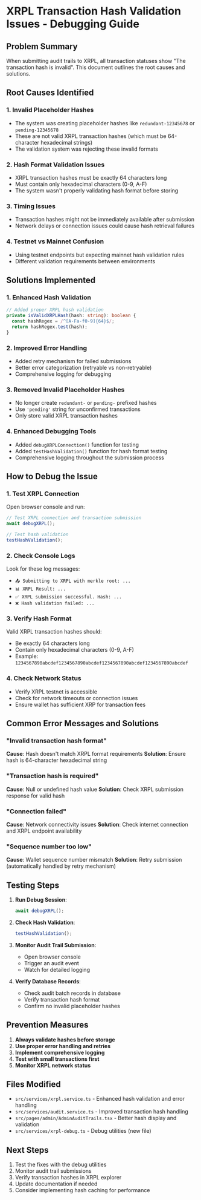 # XRPL Transaction Hash Validation Issues - Debugging Guide

## Problem Summary
When submitting audit trails to XRPL, all transaction statuses show "The transaction hash is invalid". This document outlines the root causes and solutions.

## Root Causes Identified

### 1. **Invalid Placeholder Hashes**
- The system was creating placeholder hashes like `redundant-12345678` or `pending-12345678`
- These are not valid XRPL transaction hashes (which must be 64-character hexadecimal strings)
- The validation system was rejecting these invalid formats

### 2. **Hash Format Validation Issues**
- XRPL transaction hashes must be exactly 64 characters long
- Must contain only hexadecimal characters (0-9, A-F)
- The system wasn't properly validating hash format before storing

### 3. **Timing Issues**
- Transaction hashes might not be immediately available after submission
- Network delays or connection issues could cause hash retrieval failures

### 4. **Testnet vs Mainnet Confusion**
- Using testnet endpoints but expecting mainnet hash validation rules
- Different validation requirements between environments

## Solutions Implemented

### 1. **Enhanced Hash Validation**
```typescript
// Added proper XRPL hash validation
private isValidXRPLHash(hash: string): boolean {
  const hashRegex = /^[A-Fa-f0-9]{64}$/;
  return hashRegex.test(hash);
}
```

### 2. **Improved Error Handling**
- Added retry mechanism for failed submissions
- Better error categorization (retryable vs non-retryable)
- Comprehensive logging for debugging

### 3. **Removed Invalid Placeholder Hashes**
- No longer create `redundant-` or `pending-` prefixed hashes
- Use `'pending'` string for unconfirmed transactions
- Only store valid XRPL transaction hashes

### 4. **Enhanced Debugging Tools**
- Added `debugXRPLConnection()` function for testing
- Added `testHashValidation()` function for hash format testing
- Comprehensive logging throughout the submission process

## How to Debug the Issue

### 1. **Test XRPL Connection**
Open browser console and run:
```javascript
// Test XRPL connection and transaction submission
await debugXRPL();

// Test hash validation
testHashValidation();
```

### 2. **Check Console Logs**
Look for these log messages:
- `📤 Submitting to XRPL with merkle root: ...`
- `📊 XRPL Result: ...`
- `✅ XRPL submission successful. Hash: ...`
- `❌ Hash validation failed: ...`

### 3. **Verify Hash Format**
Valid XRPL transaction hashes should:
- Be exactly 64 characters long
- Contain only hexadecimal characters (0-9, A-F)
- Example: `1234567890abcdef1234567890abcdef1234567890abcdef1234567890abcdef`

### 4. **Check Network Status**
- Verify XRPL testnet is accessible
- Check for network timeouts or connection issues
- Ensure wallet has sufficient XRP for transaction fees

## Common Error Messages and Solutions

### "Invalid transaction hash format"
**Cause**: Hash doesn't match XRPL format requirements
**Solution**: Ensure hash is 64-character hexadecimal string

### "Transaction hash is required"
**Cause**: Null or undefined hash value
**Solution**: Check XRPL submission response for valid hash

### "Connection failed"
**Cause**: Network connectivity issues
**Solution**: Check internet connection and XRPL endpoint availability

### "Sequence number too low"
**Cause**: Wallet sequence number mismatch
**Solution**: Retry submission (automatically handled by retry mechanism)

## Testing Steps

1. **Run Debug Session**:
   ```javascript
   await debugXRPL();
   ```

2. **Check Hash Validation**:
   ```javascript
   testHashValidation();
   ```

3. **Monitor Audit Trail Submission**:
   - Open browser console
   - Trigger an audit event
   - Watch for detailed logging

4. **Verify Database Records**:
   - Check audit batch records in database
   - Verify transaction hash format
   - Confirm no invalid placeholder hashes

## Prevention Measures

1. **Always validate hashes before storage**
2. **Use proper error handling and retries**
3. **Implement comprehensive logging**
4. **Test with small transactions first**
5. **Monitor XRPL network status**

## Files Modified

- `src/services/xrpl.service.ts` - Enhanced hash validation and error handling
- `src/services/audit.service.ts` - Improved transaction hash handling
- `src/pages/admin/AdminAuditTrails.tsx` - Better hash display and validation
- `src/services/xrpl-debug.ts` - Debug utilities (new file)

## Next Steps

1. Test the fixes with the debug utilities
2. Monitor audit trail submissions
3. Verify transaction hashes in XRPL explorer
4. Update documentation if needed
5. Consider implementing hash caching for performance 